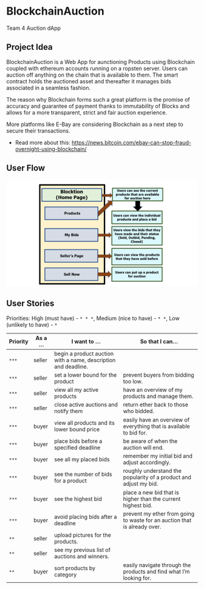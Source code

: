 # BlockchainAuction
Team 4 Auction dApp

## Project Idea
BlockchainAuction is a Web App for aunctioning Products using Blockchain coupled with ethereum accounts running on a ropsten server. Users can auction off anything on the chain that is available to them. The smart contract holds the auctioned asset and thereafter it manages bids associated in a seamless fashion.

The reason why Blockchain forms such a great platform is the promise of accuracy and guarantee of payment thanks to immutability of Blocks and allows for a more transparent, strict and fair auction experience.

More platforms like E-Bay are considering Blockchain as a next step to secure their transactions.
- Read more about this: https://news.bitcoin.com/ebay-can-stop-fraud-overnight-using-blockchain/

## User Flow
![](app/images/userflow.png)

## User Stories
Priorities: High (must have) - `* * *`, Medium (nice to have) - `* *`, Low (unlikely to have) - `*`

| Priority | As a …​                                    | I want to …​                     | So that I can…​                                                        |
| -------- | ------------------------------------------ | ------------------------------ | ---------------------------------------------------------------------- |
| `***`  | seller | begin a product auction with a name, description and deadline.| |
| `***`  | seller | set a lower bound for the product | prevent buyers from bidding too low.|
| `***`  | seller | view all my active products | have an overview of my products and manage them.|
| `***`  | seller | close active auctions and notify them | return ether back to those who bidded.|
| `***`  | buyer | view all products and its lower bound price| easily have an overview of everything that is available to bid for.|
| `***`  | buyer | place bids before a specified deadline | be aware of when the auction will end. |
| `***`  | buyer | see all my placed bids | remember my initial bid and adjust accordingly. |
| `***`  | buyer | see the number of bids for a product | roughly understand the popularity of a product and adjust my bid. |
| `***`  | buyer | see the highest bid | place a new bid that is higher than the current highest bid. |
| `***`  | buyer | avoid placing bids after a deadline | prevent my ether from going to waste for an auction that is already over. |
| `**`  | 	seller | upload pictures for the products.| |
| `**`  |	seller | see my previous list of auctions and winners.||
| `**`  |	buyer | sort products by category | easily navigate through the products and find what I’m looking for. |
